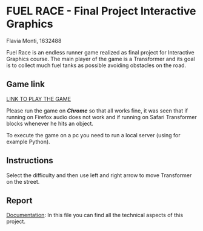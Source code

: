 # FUEL RACE - Final Project Interactive Graphics
Flavia Monti, 1632488

Fuel Race is an endless runner game realized as final project for Interactive Graphics course. The main player of the game is a Transformer and its goal is to collect much fuel tanks as possible avoiding obstacles on the road.

## Game link 
[LINK TO PLAY THE GAME](https://sapienzainteractivegraphicscourse.github.io/final-project-flavia-monti/)

Please run the game on ***Chrome*** so that all works fine, it was seen that if running on Firefox audio does not work and if running on Safari Transformer blocks whenever he hits an object.

To execute the game on a pc you need to run a local server (using for example Python).

## Instructions
Select the difficulty and then use left and right arrow to move Transformer on the street. 

## Report
[Documentation](/ig_report.pdf): In this file you can find all the technical aspects of this project.

